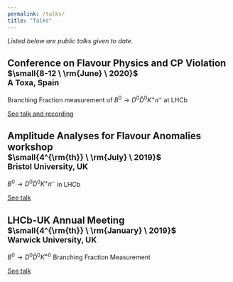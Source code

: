 ```yaml
---
permalink: /talks/
title: "Talks"
---
```

*Listed below are public talks given to date.*

## Conference on Flavour Physics and CP Violation <br><sup>$\small{8-12 \ \rm{June} \ 2020}$ <br>A Toxa, Spain</sup>
Branching Fraction measurement of $B^0 \to D^0 \bar{D}^0 K^+ \pi^-$ at LHCb 

[See talk and recording](https://indico.cern.ch/event/838862/contributions/3841998/)

## Amplitude Analyses for Flavour Anomalies workshop <br><sup>$\small{4^{\rm{th}} \ \rm{July} \ 2019}$ <br>Bristol University, UK</sup>
$B^0 \to D^0 \bar{D}^0 K^+ \pi^-$ in LHCb

[See talk](https://indico.cern.ch/event/810429/contributions/3376186/attachments/1874831/3086719/SBhasin_AmAn_Flavour_workshop.pdf)

## LHCb-UK Annual Meeting <br><sup>$\small{4^{\rm{th}} \ \rm{January} \ 2019}$ <br>Warwick University, UK</sup>
$B^0 \to D^0 \bar{D}^0 K^{\ast 0}$ Branching Fraction Measurement

[See talk](https://indico.cern.ch/event/757376/contributions/3194139/attachments/1775206/2886040/LHCb_UK_presentation.pdf)
